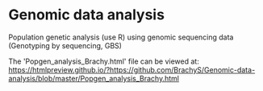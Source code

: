 # Genomic data analysis
Population genetic analysis (use R) using genomic sequencing data (Genotyping by sequencing, GBS)

The 'Popgen_analysis_Brachy.html' file can be viewed at: https://htmlpreview.github.io/?https://github.com/BrachyS/Genomic-data-analysis/blob/master/Popgen_analysis_Brachy.html

